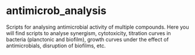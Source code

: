 # antimicrob_analysis
Scripts for analysing antimicrobial activity of multiple compounds. Here you will find scripts to analyse synergism, cytotoxicity, titration curves in bacteria (planctonic and biofilm), growth curves under the effect of antimicrobials, disruption of biofilms, etc.  
